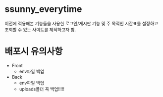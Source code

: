 # ssunny_everytime
이전에 적용해본 기능들을 사용한 로그인/게시판 기능 및 주 목적인 시간표를 설정하고 조회할 수 있는 사이트를 제작하고자 함.
##
# 배포시 유의사항
- Front
  - env파일 백업
- Back
  - env파일 백업
  - uploads폴더 꼭 백업!!!!!
